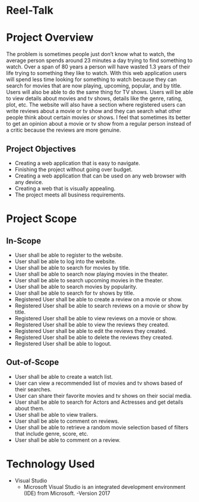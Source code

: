 # Reel-Talk

# Project Overview
The problem is sometimes people just don’t know what to watch, the average person spends around 23 minutes a day trying to find something to watch. Over a span of 80 years a person will have wasted 1.3 years of their life trying to something they like to watch. With this web application users will spend less time looking for something to watch because they can search for movies that are now playing, upcoming, popular, and by title. Users will also be able to do the same thing for TV shows. Users will be able to view details about movies and tv shows, details like the genre, rating, plot, etc. The website will also have a section where registered users can write reviews about a movie or tv show and they can search what other people think about certain movies or shows. I feel that sometimes its better to get an opinion about a movie or tv show from a regular person instead of a critic because the reviews are more genuine.

## Project Objectives
- Creating a web application that is easy to navigate.
- Finishing the project without going over budget.
- Creating a web application that can be used on any web browser with any device.
- Creating a web that is visually appealing.
- The project meets all business requirements.

# Project Scope

## In-Scope
- User shall be able to register to the website.
- User shall be able to log into the website.
- User shall be able to search for movies by title.
- User shall be able to search now playing movies in the theater.
- User shall be able to search upcoming movies in the theater.
- User shall be able to search movies by popularity.
- User shall be able to search for tv shows by title.
- Registered User shall be able to create a review on a movie or show.
- Registered User shall be able to search reviews on a movie or show by title.
- Registered User shall be able to view reviews on a movie or show.
- Registered User shall be able to view the reviews they created.
- Registered User shall be able to edit the reviews they created.
- Registered User shall be able to delete the reviews they created.
- Registered User shall be able to logout.
## Out-of-Scope
- User shall be able to create a watch list.
- User can view a recommended list of movies and tv shows based of their searches.
- User can share their favorite movies and tv shows on their social media.
- User shall be able to search for Actors and Actresses and get details about them.
- User shall be able to view trailers.
- User shall be able to comment on reviews.
- User shall be able to retrieve a random movie selection based of filters that include genre, score, etc.
- User shall be able to comment on a review.

# Technology Used
- Visual Studio
  - Microsoft Visual Studio is an integrated development environment (IDE) from Microsoft.
    -Version 2017
